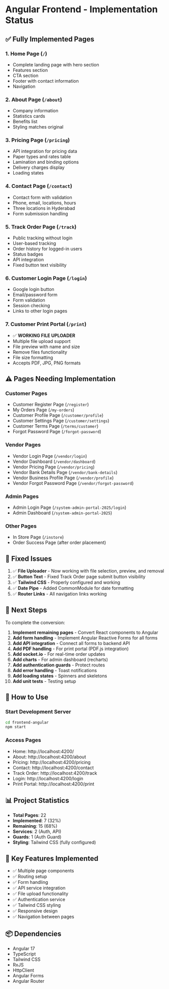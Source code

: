 # Angular Frontend - Implementation Status

## ✅ Fully Implemented Pages

### 1. **Home Page** (`/`)
- Complete landing page with hero section
- Features section
- CTA section
- Footer with contact information
- Navigation

### 2. **About Page** (`/about`)
- Company information
- Statistics cards
- Benefits list
- Styling matches original

### 3. **Pricing Page** (`/pricing`)
- API integration for pricing data
- Paper types and rates table
- Lamination and binding options
- Delivery charges display
- Loading states

### 4. **Contact Page** (`/contact`)
- Contact form with validation
- Phone, email, locations, hours
- Three locations in Hyderabad
- Form submission handling

### 5. **Track Order Page** (`/track`)
- Public tracking without login
- User-based tracking
- Order history for logged-in users
- Status badges
- API integration
- Fixed button text visibility

### 6. **Customer Login Page** (`/login`)
- Google login button
- Email/password form
- Form validation
- Session checking
- Links to other login pages

### 7. **Customer Print Portal** (`/print`)
- ✅ **WORKING FILE UPLOADER**
- Multiple file upload support
- File preview with name and size
- Remove files functionality
- File size formatting
- Accepts PDF, JPG, PNG formats

## ⚠️ Pages Needing Implementation

### Customer Pages
- Customer Register Page (`/register`)
- My Orders Page (`/my-orders`)
- Customer Profile Page (`/customer/profile`)
- Customer Settings Page (`/customer/settings`)
- Customer Terms Page (`/terms/customer`)
- Forgot Password Page (`/forgot-password`)

### Vendor Pages
- Vendor Login Page (`/vendor/login`)
- Vendor Dashboard (`/vendor/dashboard`)
- Vendor Pricing Page (`/vendor/pricing`)
- Vendor Bank Details Page (`/vendor/bank-details`)
- Vendor Business Profile Page (`/vendor/profile`)
- Vendor Forgot Password Page (`/vendor/forgot-password`)

### Admin Pages
- Admin Login Page (`/system-admin-portal-2025/login`)
- Admin Dashboard (`/system-admin-portal-2025`)

### Other Pages
- In Store Page (`/instore`)
- Order Success Page (after order placement)

## 🔧 Fixed Issues

1. ✅ **File Uploader** - Now working with file selection, preview, and removal
2. ✅ **Button Text** - Fixed Track Order page submit button visibility
3. ✅ **Tailwind CSS** - Properly configured and working
4. ✅ **Date Pipe** - Added CommonModule for date formatting
5. ✅ **Router Links** - All navigation links working

## 📝 Next Steps

To complete the conversion:

1. **Implement remaining pages** - Convert React components to Angular
2. **Add form handling** - Implement Angular Reactive Forms for all forms
3. **Add API integration** - Connect all forms to backend API
4. **Add PDF handling** - For print portal (PDF.js integration)
5. **Add socket.io** - For real-time order updates
6. **Add charts** - For admin dashboard (recharts)
7. **Add authentication guards** - Protect routes
8. **Add error handling** - Toast notifications
9. **Add loading states** - Spinners and skeletons
10. **Add unit tests** - Testing setup

## 🚀 How to Use

### Start Development Server
```bash
cd frontend-angular
npm start
```

### Access Pages
- Home: http://localhost:4200/
- About: http://localhost:4200/about
- Pricing: http://localhost:4200/pricing
- Contact: http://localhost:4200/contact
- Track Order: http://localhost:4200/track
- Login: http://localhost:4200/login
- Print Portal: http://localhost:4200/print

## 📊 Project Statistics

- **Total Pages**: 22
- **Implemented**: 7 (32%)
- **Remaining**: 15 (68%)
- **Services**: 2 (Auth, API)
- **Guards**: 1 (Auth Guard)
- **Styling**: Tailwind CSS (fully configured)

## 🎯 Key Features Implemented

- ✅ Multiple page components
- ✅ Routing setup
- ✅ Form handling
- ✅ API service integration
- ✅ File upload functionality
- ✅ Authentication service
- ✅ Tailwind CSS styling
- ✅ Responsive design
- ✅ Navigation between pages

## 📦 Dependencies

- Angular 17
- TypeScript
- Tailwind CSS
- RxJS
- HttpClient
- Angular Forms
- Angular Router
